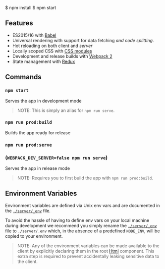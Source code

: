 $ npm install
$ npm start

## Features

- ES2015/16 with [Babel](https://github.com/babel/babel)
- Universal rendering with support for data fetching *and code splitting*.
- Hot reloading on both client and *server*
- Locally scoped CSS with [CSS modules](https://github.com/css-modules)
- Development and release builds with [Webpack 2](https://github.com/webpack/webpack)
- State management with [Redux](https://github.com/reactjs/redux)


## Commands

### `npm start`

Serves the app in development mode

> NOTE: This is simply an alias for `npm run serve`.

### `npm run prod:build`

Builds the app ready for release

### `npm run prod:serve`
### (`WEBPACK_DEV_SERVER=false npm run serve`)

Serves the app in release mode

> NOTE: Requires you to first build the app with `npm run prod:build`.

## Environment Variables

Environment variables are defined via Unix env vars and are documented in the [`./server/_env`](server/_env) file.

To avoid the hassle of having to define env vars on your local machine during development we recommend you simply rename the [`./server/_env`](server/_env) file to `./server/.env` which, in the absence of a predefined `NODE_ENV`, will be copied to your environment.

> NOTE: Any of the environment variables can be made available to the client by explicitly declaring them in the root [Html](src/containers/html/Html.js) component. This extra step is required to prevent accidentally leaking sensitive data to the client.
